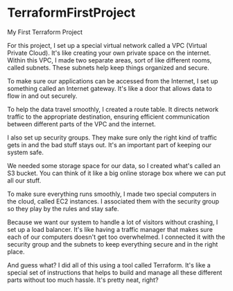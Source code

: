 # TerraformFirstProject
My First Terraform Project

For this project, I set up a special virtual network called a VPC (Virtual Private Cloud). It's like creating your own private space on the internet. Within this VPC, I made two separate areas, sort of like different rooms, called subnets. These subnets help keep things organized and secure.

To make sure our applications can be accessed from the Internet, I set up something called an Internet gateway. It's like a door that allows data to flow in and out securely.

To help the data travel smoothly, I created a route table. It directs network traffic to the appropriate destination, ensuring efficient communication between different parts of the VPC and the internet.

I also set up security groups. They make sure only the right kind of traffic gets in and the bad stuff stays out. It's an important part of keeping our system safe.

We needed some storage space for our data, so I created what's called an S3 bucket. You can think of it like a big online storage box where we can put all our stuff.

To make sure everything runs smoothly, I made two special computers in the cloud, called EC2 instances. I associated them with the security group so they play by the rules and stay safe.

Because we want our system to handle a lot of visitors without crashing, I set up a load balancer. It's like having a traffic manager that makes sure each of our computers doesn't get too overwhelmed. I connected it with the security group and the subnets to keep everything secure and in the right place.

And guess what? I did all of this using a tool called Terraform. It's like a special set of instructions that helps to build and manage all these different parts without too much hassle. It's pretty neat, right?
